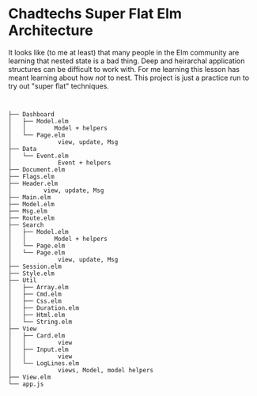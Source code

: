 # Chadtechs Super Flat Elm Architecture

It looks like (to me at least) that many people in the Elm community are learning that nested state is a bad thing. Deep and heirarchal application structures can be difficult to work with. For me learning this lesson has meant learning about how _not_ to nest. This project is just a practice run to try out "super flat" techniques.

```


├── Dashboard
│   ├── Model.elm
│   │        Model + helpers
│   └── Page.elm
│             view, update, Msg
├── Data
│   └── Event.elm
│             Event + helpers
├── Document.elm
├── Flags.elm
├── Header.elm
│         view, update, Msg
├── Main.elm
├── Model.elm
├── Msg.elm
├── Route.elm
├── Search
│   ├── Model.elm
│   │        Model + helpers
│   └── Page.elm
│   └── Page.elm
│             view, update, Msg
├── Session.elm
├── Style.elm
├── Util
│   ├── Array.elm
│   ├── Cmd.elm
│   ├── Css.elm
│   ├── Duration.elm
│   ├── Html.elm
│   └── String.elm
├── View
│   ├── Card.elm
│   │         view
│   ├── Input.elm
│   │         view
│   └── LogLines.elm
│             views, Model, model helpers
├── View.elm
└── app.js
```